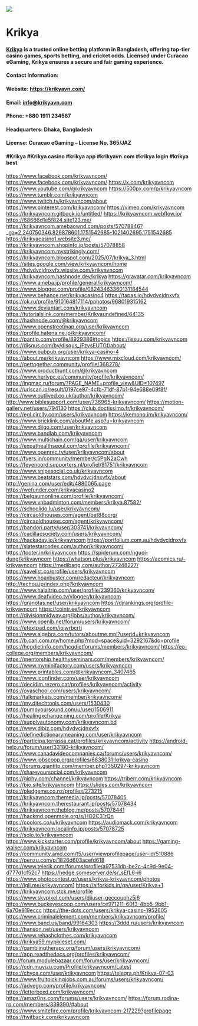 ![](https://doc.adminforge.de/uploads/d2b25e10-8ac8-47aa-8f8f-a3be32911155.jpg)
# Krikya
#### <a href="https://krikyavn.com/">Krikya</a> is a trusted online betting platform in Bangladesh, offering top-tier casino games, sports betting, and cricket odds. Licensed under Curacao eGaming, Krikya ensures a secure and fair gaming experience.
#### Contact Information:
#### Website: <a href="https://krikyavn.com/">https://krikyavn.com/</a>
#### Email: info@krikyavn.com
#### Phone: +880 1911 234567
#### Headquarters: Dhaka, Bangladesh
#### License: Curacao eGaming – License No. 365/JAZ
#### #Krikya #Krikya casino #krikya app #krikyavn.com #krikya login #krikya best
<a href="https://www.facebook.com/krikyavncom/">https://www.facebook.com/krikyavncom/</a>
<a href="https://www.facebook.com/krikyavncom/">https://www.facebook.com/krikyavncom/</a>
<a href="https://x.com/krikyavncom">https://x.com/krikyavncom</a>
<a href="https://www.youtube.com/@krikyavncom">https://www.youtube.com/@krikyavncom</a>
<a href="https://500px.com/p/krikyavncom">https://500px.com/p/krikyavncom</a>
<a href="https://www.tumblr.com/krikyavncom">https://www.tumblr.com/krikyavncom</a>
<a href="https://www.twitch.tv/krikyavncom/about">https://www.twitch.tv/krikyavncom/about</a>
<a href="https://www.pinterest.com/krikyavncom/">https://www.pinterest.com/krikyavncom/</a>
<a href="https://vimeo.com/krikyavncom">https://vimeo.com/krikyavncom</a>
<a href="https://krikyavncom.gitbook.io/untitled/">https://krikyavncom.gitbook.io/untitled/</a>
<a href="https://krikyavncom.webflow.io/">https://krikyavncom.webflow.io/</a>
<a href="https://68666d1e5f824.site123.me/">https://68666d1e5f824.site123.me/</a>
<a href="https://krikyavncom.amebaownd.com/posts/57078846?_ga=2.240750346.826878601.1751542685-1021402695.1751542685">https://krikyavncom.amebaownd.com/posts/57078846?_ga=2.240750346.826878601.1751542685-1021402695.1751542685</a>
<a href="https://krikyacasino1.website3.me/">https://krikyacasino1.website3.me/</a>
<a href="https://krikyavncom.shopinfo.jp/posts/57078858">https://krikyavncom.shopinfo.jp/posts/57078858</a>
<a href="https://krikyavncom.mystrikingly.com/">https://krikyavncom.mystrikingly.com/</a>
<a href="https://krikyavncom.blogspot.com/2025/07/krikya_3.html">https://krikyavncom.blogspot.com/2025/07/krikya_3.html</a>
<a href="https://sites.google.com/view/krikyavncom/home">https://sites.google.com/view/krikyavncom/home</a>
<a href="https://hdvdvcjdnxvfx.wixsite.com/krikyavncom">https://hdvdvcjdnxvfx.wixsite.com/krikyavncom</a>
<a href="https://krikyavncom.hashnode.dev/krikya">https://krikyavncom.hashnode.dev/krikya</a>
<a href="https://gravatar.com/krikyavncom">https://gravatar.com/krikyavncom</a>
<a href="https://www.ameba.jp/profile/general/krikyavncom/">https://www.ameba.jp/profile/general/krikyavncom/</a>
<a href="https://www.blogger.com/profile/08243463360131184544">https://www.blogger.com/profile/08243463360131184544</a>
<a href="https://www.behance.net/krikyacasino4">https://www.behance.net/krikyacasino4</a>
<a href="https://tapas.io/hdvdvcjdnxvfx">https://tapas.io/hdvdvcjdnxvfx</a>
<a href="https://ok.ru/profile/910164817114/pphotos/968019315162">https://ok.ru/profile/910164817114/pphotos/968019315162</a>
<a href="https://www.deviantart.com/krikyavncom">https://www.deviantart.com/krikyavncom</a>
<a href="https://tutorialslink.com/member/Krikyaundefined/64135">https://tutorialslink.com/member/Krikyaundefined/64135</a>
<a href="https://hashnode.com/@krikyavncom">https://hashnode.com/@krikyavncom</a>
<a href="https://www.openstreetmap.org/user/krikyavncom">https://www.openstreetmap.org/user/krikyavncom</a>
<a href="https://profile.hatena.ne.jp/krikyavncom/">https://profile.hatena.ne.jp/krikyavncom/</a>
<a href="https://pantip.com/profile/8929386#topics">https://pantip.com/profile/8929386#topics</a>
<a href="https://issuu.com/krikyavncom">https://issuu.com/krikyavncom</a>
<a href="https://disqus.com/by/disqus_jFzysEUTGf/about/">https://disqus.com/by/disqus_jFzysEUTGf/about/</a>
<a href="https://www.pubpub.org/user/krikya-casino-4">https://www.pubpub.org/user/krikya-casino-4</a>
<a href="https://about.me/krikyavncom">https://about.me/krikyavncom</a>
<a href="https://www.mixcloud.com/krikyavncom/">https://www.mixcloud.com/krikyavncom/</a>
<a href="https://gettogether.community/profile/368278/">https://gettogether.community/profile/368278/</a>
<a href="https://www.producthunt.com/@krikyavncom">https://www.producthunt.com/@krikyavncom</a>
<a href="https://www.herlypc.es/community/profile/krikyavncom/">https://www.herlypc.es/community/profile/krikyavncom/</a>
<a href="https://ingmac.ru/forum/?PAGE_NAME=profile_view&UID=107497">https://ingmac.ru/forum/?PAGE_NAME=profile_view&UID=107497</a>
<a href="https://urlscan.io/result/0197ce97-4cfb-71df-87b1-94e688e09f8f/">https://urlscan.io/result/0197ce97-4cfb-71df-87b1-94e688e09f8f/</a>
<a href="https://www.outlived.co.uk/author/krikyavncom/">https://www.outlived.co.uk/author/krikyavncom/</a>
<a href="http://www.biblesupport.com/user/736965-krikyavncom/">http://www.biblesupport.com/user/736965-krikyavncom/</a>
<a href="https://motion-gallery.net/users/794130">https://motion-gallery.net/users/794130</a>
<a href="https://club.doctissimo.fr/krikyavncom/">https://club.doctissimo.fr/krikyavncom/</a>
<a href="https://egl.circlly.com/users/krikyavncom">https://egl.circlly.com/users/krikyavncom</a>
<a href="https://kemono.im/krikyavncom/">https://kemono.im/krikyavncom/</a>
<a href="https://www.bricklink.com/aboutMe.asp?u=krikyavncom">https://www.bricklink.com/aboutMe.asp?u=krikyavncom</a>
<a href="https://www.diigo.com/user/krikyavncom">https://www.diigo.com/user/krikyavncom</a>
<a href="https://www.bandlab.com/krikyavncom">https://www.bandlab.com/krikyavncom</a>
<a href="https://www.multichain.com/qa/user/krikyavncom">https://www.multichain.com/qa/user/krikyavncom</a>
<a href="https://expathealthseoul.com/profile/krikyavncom/">https://expathealthseoul.com/profile/krikyavncom/</a>
<a href="https://www.openrec.tv/user/krikyavncom/about">https://www.openrec.tv/user/krikyavncom/about</a>
<a href="https://fyers.in/community/member/c5PgN2aCwh">https://fyers.in/community/member/c5PgN2aCwh</a>
<a href="https://feyenoord.supporters.nl/profiel/91751/krikyavncom">https://feyenoord.supporters.nl/profiel/91751/krikyavncom</a>
<a href="https://www.snipesocial.co.uk/krikyavncom">https://www.snipesocial.co.uk/krikyavncom</a>
<a href="https://www.beatstars.com/hdvdvcjdnxvfx/about">https://www.beatstars.com/hdvdvcjdnxvfx/about</a>
<a href="http://genina.com/user/edit/4880065.page">http://genina.com/user/edit/4880065.page</a>
<a href="https://wefunder.com/krikyacasino2">https://wefunder.com/krikyacasino2</a>
<a href="https://belgaumonline.com/profile/krikyavncom/">https://belgaumonline.com/profile/krikyavncom/</a>
<a href="https://www.vnbadminton.com/members/krikya.87582/">https://www.vnbadminton.com/members/krikya.87582/</a>
<a href="https://schoolido.lu/user/krikyavncom/">https://schoolido.lu/user/krikyavncom/</a>
<a href="https://circaoldhouses.com/agent/bet88corg/">https://circaoldhouses.com/agent/bet88corg/</a>
<a href="https://circaoldhouses.com/agent/krikyavncom/">https://circaoldhouses.com/agent/krikyavncom/</a>
<a href="https://bandori.party/user/303741/krikyavncom/">https://bandori.party/user/303741/krikyavncom/</a>
<a href="https://cadillacsociety.com/users/krikyavncom/">https://cadillacsociety.com/users/krikyavncom/</a>
<a href="https://hackaday.io/krikyavncom">https://hackaday.io/krikyavncom</a>
<a href="https://portfolium.com.au/hdvdvcjdnxvfx">https://portfolium.com.au/hdvdvcjdnxvfx</a>
<a href="https://slatestarcodex.com/author/krikyavncom/">https://slatestarcodex.com/author/krikyavncom/</a>
<a href="https://tooter.in/krikyavncom">https://tooter.in/krikyavncom</a>
<a href="https://spiderum.com/nguoi-dung/krikyavncom">https://spiderum.com/nguoi-dung/krikyavncom</a>
<a href="https://whatson.plus/krikyavncom">https://whatson.plus/krikyavncom</a>
<a href="https://acomics.ru/-krikyavncom">https://acomics.ru/-krikyavncom</a>
<a href="https://medibang.com/author/27248227/">https://medibang.com/author/27248227/</a>
<a href="https://savelist.co/profile/users/krikyavncom">https://savelist.co/profile/users/krikyavncom</a>
<a href="https://www.hoaxbuster.com/redacteur/krikyavncom">https://www.hoaxbuster.com/redacteur/krikyavncom</a>
<a href="http://techou.jp/index.php?krikyavncom">http://techou.jp/index.php?krikyavncom</a>
<a href="https://www.halaltrip.com/user/profile/239360/krikyavncom/">https://www.halaltrip.com/user/profile/239360/krikyavncom/</a>
<a href="https://www.deafvideo.tv/vlogger/krikyavncom">https://www.deafvideo.tv/vlogger/krikyavncom</a>
<a href="https://granotas.net/user/krikyavncom">https://granotas.net/user/krikyavncom</a>
<a href="https://djrankings.org/profile-krikyavncom">https://djrankings.org/profile-krikyavncom</a>
<a href="https://cointr.ee/krikyavncom">https://cointr.ee/krikyavncom</a>
<a href="https://divisionmidway.org/jobs/author/krikyavncom/">https://divisionmidway.org/jobs/author/krikyavncom/</a>
<a href="https://www.openlb.net/forum/users/krikyavncom/">https://www.openlb.net/forum/users/krikyavncom/</a>
<a href="https://etextpad.com/iojwrbcrtj">https://etextpad.com/iojwrbcrtj</a>
<a href="https://www.algebra.com/tutors/aboutme.mpl?userid=krikyavncom">https://www.algebra.com/tutors/aboutme.mpl?userid=krikyavncom</a>
<a href="https://b.cari.com.my/home.php?mod=space&uid=3292167&do=profile">https://b.cari.com.my/home.php?mod=space&uid=3292167&do=profile</a>
<a href="https://hcgdietinfo.com/hcgdietforums/members/krikyavncom/">https://hcgdietinfo.com/hcgdietforums/members/krikyavncom/</a>
<a href="https://eo-college.org/members/krikyavncom/">https://eo-college.org/members/krikyavncom/</a>
<a href="https://mentorship.healthyseminars.com/members/krikyavncom/">https://mentorship.healthyseminars.com/members/krikyavncom/</a>
<a href="https://www.myminifactory.com/users/krikyavncom">https://www.myminifactory.com/users/krikyavncom</a>
<a href="https://www.printables.com/@krikyavncom_3407465">https://www.printables.com/@krikyavncom_3407465</a>
<a href="https://www.iconfinder.com/user/krikyavncom">https://www.iconfinder.com/user/krikyavncom</a>
<a href="https://decidim.rezero.cat/profiles/krikyavncom/activity">https://decidim.rezero.cat/profiles/krikyavncom/activity</a>
<a href="https://oyaschool.com/users/krikyavncom/">https://oyaschool.com/users/krikyavncom/</a>
<a href="https://talkmarkets.com/member/krikyavncom#">https://talkmarkets.com/member/krikyavncom#</a>
<a href="https://my.djtechtools.com/users/1530430">https://my.djtechtools.com/users/1530430</a>
<a href="https://pumpyoursound.com/u/user/1506911">https://pumpyoursound.com/u/user/1506911</a>
<a href="https://healingxchange.ning.com/profile/Krikya">https://healingxchange.ning.com/profile/Krikya</a>
<a href="https://supplyautonomy.com/krikyavncom.bd">https://supplyautonomy.com/krikyavncom.bd</a>
<a href="https://www.dibiz.com/hdvdvcjdnxvfx">https://www.dibiz.com/hdvdvcjdnxvfx</a>
<a href="https://definedictionarymeaning.com/user/krikyavncom">https://definedictionarymeaning.com/user/krikyavncom</a>
<a href="https://participa.terrassa.cat/profiles/krikyavncom/activity">https://participa.terrassa.cat/profiles/krikyavncom/activity</a>
<a href="https://android-help.ru/forum/user/33180-krikyavncom/">https://android-help.ru/forum/user/33180-krikyavncom/</a>
<a href="https://www.canadavideocompanies.ca/forums/users/krikyavncom/">https://www.canadavideocompanies.ca/forums/users/krikyavncom/</a>
<a href="https://www.jobscoop.org/profiles/6838031-krikya-casino">https://www.jobscoop.org/profiles/6838031-krikya-casino</a>
<a href="https://forums.giantitp.com/member.php?350297-krikyavncom">https://forums.giantitp.com/member.php?350297-krikyavncom</a>
<a href="https://shareyoursocial.com/krikyavncom">https://shareyoursocial.com/krikyavncom</a>
<a href="https://giphy.com/channel/krikyavncom">https://giphy.com/channel/krikyavncom</a>
<a href="https://triberr.com/krikyavncom">https://triberr.com/krikyavncom</a>
<a href="https://bio.site/krikyavncom">https://bio.site/krikyavncom</a>
<a href="https://slides.com/krikyavncom">https://slides.com/krikyavncom</a>
<a href="https://pledgeme.co.nz/profiles/273215">https://pledgeme.co.nz/profiles/273215</a>
<a href="https://krikyavncom.themedia.jp/posts/57078405">https://krikyavncom.themedia.jp/posts/57078405</a>
<a href="https://krikyavncom.therestaurant.jp/posts/57078434">https://krikyavncom.therestaurant.jp/posts/57078434</a>
<a href="https://krikyavncom.theblog.me/posts/57078441">https://krikyavncom.theblog.me/posts/57078441</a>
<a href="https://hackmd.openmole.org/s/HO2C31rQn">https://hackmd.openmole.org/s/HO2C31rQn</a>
<a href="https://coolors.co/u/krikyavncom">https://coolors.co/u/krikyavncom</a>
<a href="https://audiomack.com/krikyavncom">https://audiomack.com/krikyavncom</a>
<a href="https://krikyavncom.localinfo.jp/posts/57078725">https://krikyavncom.localinfo.jp/posts/57078725</a>
<a href="https://solo.to/krikyavncom">https://solo.to/krikyavncom</a>
<a href="https://www.kickstarter.com/profile/krikyavncom/about">https://www.kickstarter.com/profile/krikyavncom/about</a>
<a href="https://gaming-walker.com/krikyavncom">https://gaming-walker.com/krikyavncom</a>
<a href="https://community.amd.com/t5/user/viewprofilepage/user-id/510886">https://community.amd.com/t5/user/viewprofilepage/user-id/510886</a>
<a href="https://penzu.com/p/1826d603acefd618">https://penzu.com/p/1826d603acefd618</a>
<a href="https://www.telerik.com/forums/profile/a97531db-be2c-4c9d-9e04-d777d1cf52c7">https://www.telerik.com/forums/profile/a97531db-be2c-4c9d-9e04-d777d1cf52c7</a>
<a href="https://hedge.someserver.de/s/_sEfL6-i6">https://hedge.someserver.de/s/_sEfL6-i6</a>
<a href="https://www.photocontest.gr/users/krikya-krikyavncom/photos">https://www.photocontest.gr/users/krikya-krikyavncom/photos</a>
<a href="https://igli.me/krikyavncom1">https://igli.me/krikyavncom1</a>
<a href="https://aiforkids.in/qa/user/Krikya+1">https://aiforkids.in/qa/user/Krikya+1</a>
<a href="https://krikyavncom.stck.me/profile">https://krikyavncom.stck.me/profile</a>
<a href="https://www.skypixel.com/users/djiuser-geccouphz5j6">https://www.skypixel.com/users/djiuser-geccouphz5j6</a>
<a href="https://www.buckeyescoop.com/users/ce971211-60f3-4bb5-9bb1-6a70e819eccc">https://www.buckeyescoop.com/users/ce971211-60f3-4bb5-9bb1-6a70e819eccc</a>
<a href="https://the-dots.com/users/krikya-casino-1952605">https://the-dots.com/users/krikya-casino-1952605</a>
<a href="https://www.criminalelement.com/members/krikyavncom/profile/">https://www.criminalelement.com/members/krikyavncom/profile/</a>
<a href="https://www.band.us/band/99164303">https://www.band.us/band/99164303</a>
<a href="https://3ddd.ru/users/krikyavncom">https://3ddd.ru/users/krikyavncom</a>
<a href="https://hanson.net/users/krikyavncom">https://hanson.net/users/krikyavncom</a>
<a href="https://www.rehashclothes.com/krikyavncom">https://www.rehashclothes.com/krikyavncom</a>
<a href="https://krikya59.mypixieset.com/">https://krikya59.mypixieset.com/</a>
<a href="https://gamblingtherapy.org/forum/users/krikyavncom/">https://gamblingtherapy.org/forum/users/krikyavncom/</a>
<a href="https://app.readthedocs.org/profiles/krikyavncom/">https://app.readthedocs.org/profiles/krikyavncom/</a>
<a href="http://forum.modulebazaar.com/forums/user/krikyavncom/">http://forum.modulebazaar.com/forums/user/krikyavncom/</a>
<a href="https://cdn.muvizu.com/Profile/krikyavncom/Latest">https://cdn.muvizu.com/Profile/krikyavncom/Latest</a>
<a href="https://chyoa.com/user/krikyavncom">https://chyoa.com/user/krikyavncom</a>
<a href="https://telegra.ph/Krikya-07-03">https://telegra.ph/Krikya-07-03</a>
<a href="https://www.fruitpickingjobs.com.au/forums/users/krikyavncom/">https://www.fruitpickingjobs.com.au/forums/users/krikyavncom/</a>
<a href="https://advego.com/profile/krikyavncom/">https://advego.com/profile/krikyavncom/</a>
<a href="https://letterboxd.com/krikyavncom/">https://letterboxd.com/krikyavncom/</a>
<a href="https://amaz0ns.com/forums/users/krikyavncom/">https://amaz0ns.com/forums/users/krikyavncom/</a>
<a href="https://forum.rodina-rp.com/members/339390/#about">https://forum.rodina-rp.com/members/339390/#about</a>
<a href="https://www.smitefire.com/profile/krikyavncom-217229?profilepage">https://www.smitefire.com/profile/krikyavncom-217229?profilepage</a>
<a href="https://twitback.com/krikyavncom">https://twitback.com/krikyavncom</a>
